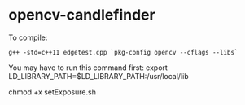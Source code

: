 # opencv-candlefinder
To compile: 
```
g++ -std=c++11 edgetest.cpp `pkg-config opencv --cflags --libs`
```
You may have to run this command first: export LD_LIBRARY_PATH=$LD_LIBRARY_PATH:/usr/local/lib

chmod +x setExposure.sh

